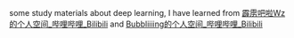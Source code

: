 some study materials about  deep learning, I have learned from [霹雳吧啦Wz的个人空间_哔哩哔哩_Bilibili](https://space.bilibili.com/18161609/)  and  [Bubbliiiing的个人空间_哔哩哔哩_Bilibili](https://space.bilibili.com/472467171/)

